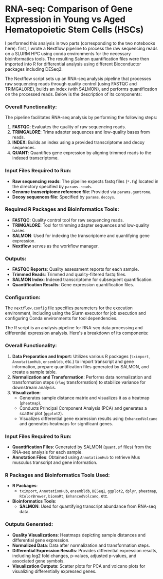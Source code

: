 # RNA-seq: Comparison of Gene Expression in Young vs Aged Hematopoietic Stem Cells (HSCs)

I performed this analysis in two parts (corresponding to the two notebooks here): first, I wrote a Nextflow pipeline to process the raw sequencing reads on a SLURM HPC using conda environments for the necessary bioinformatics tools. The resulting Salmon quantification files were then imported into R for differential analysis using different Bioconductor packages including DESeq2.

The Nextflow script sets up an RNA-seq analysis pipeline that processes raw sequencing reads through quality control (using FASTQC and TRIMGALORE), builds an index (with SALMON), and performs quantification on the processed reads. Below is the description of its components:

### Overall Functionality:
The pipeline facilitates RNA-seq analysis by performing the following steps:
1. **FASTQC**: Evaluates the quality of raw sequencing reads.
2. **TRIMGALORE**: Trims adapter sequences and low-quality bases from reads.
3. **INDEX**: Builds an index using a provided transcriptome and decoy sequences.
4. **QUANT**: Quantifies gene expression by aligning trimmed reads to the indexed transcriptome.

### Input Files Required to Run:
- **Raw sequencing reads**: The pipeline expects fastq files (`*.fq`) located in the directory specified by `params.reads`.
- **Genome transcriptome reference file**: Provided via `params.gentrome`.
- **Decoy sequences file**: Specified by `params.decoys`.

### Required R Packages and Bioinformatics Tools:
- **FASTQC**: Quality control tool for raw sequencing reads.
- **TRIMGALORE**: Tool for trimming adapter sequences and low-quality bases.
- **SALMON**: Used for indexing the transcriptome and quantifying gene expression.
- **Nextflow** serves as the workflow manager.

### Outputs:
- **FASTQC Reports**: Quality assessment reports for each sample.
- **Trimmed Reads**: Trimmed and quality-filtered fastq files.
- **SALMON Index**: Indexed transcriptome for subsequent quantification.
- **Quantification Results**: Gene expression quantification files.

### Configuration:
The `nextflow.config` file specifies parameters for the execution environment, including using the Slurm executor for job execution and configuring Conda environments for tool dependencies.

The R script is an analysis pipeline for RNA-seq data processing and differential expression analysis. Here's a breakdown of its components:

### Overall Functionality:
1. **Data Preparation and Import**: Utilizes various R packages (`tximport`, `AnnotationHub`, `ensembldb`, etc.) to import transcript and gene information, prepare quantification files generated by SALMON, and create a sample table.
2. **Normalization and Transformation**: Performs data normalization and transformation steps (`rlog` transformation) to stabilize variance for downstream analysis.
3. **Visualization**:
   - Generates sample distance matrix and visualizes it as a heatmap (`pheatmap`).
   - Conducts Principal Component Analysis (PCA) and generates a scatter plot (`ggplot2`).
   - Visualizes differential gene expression results using `EnhancedVolcano` and generates heatmaps for significant genes.

### Input Files Required to Run:
- **Quantification Files**: Generated by SALMON (`quant.sf` files) from the RNA-seq analysis for each sample.
- **Annotation Files**: Obtained using `AnnotationHub` to retrieve Mus musculus transcript and gene information.

### R Packages and Bioinformatics Tools Used:
- **R Packages**:
  - `tximport`, `AnnotationHub`, `ensembldb`, `DESeq2`, `ggplot2`, `dplyr`, `pheatmap`, `RColorBrewer`, `biomaRt`, `EnhancedVolcano`, etc.
- **Bioinformatics Tools**:
  - **SALMON**: Used for quantifying transcript abundance from RNA-seq data.

### Outputs Generated:
- **Quality Visualizations**: Heatmaps depicting sample distances and differential gene expression.
- **Normalized Data**: Data after normalization and transformation steps.
- **Differential Expression Results**: Provides differential expression results, including log2 fold changes, p-values, adjusted p-values, and associated gene symbols.
- **Visualization Outputs**: Scatter plots for PCA and volcano plots for visualizing differentially expressed genes.
  
